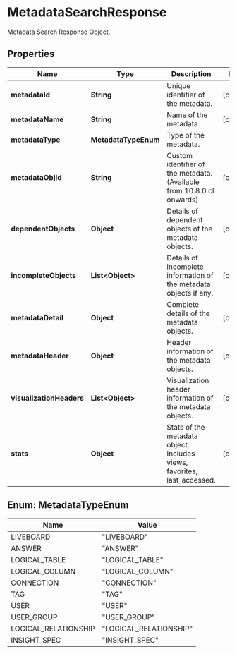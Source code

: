 

# MetadataSearchResponse

Metadata Search Response Object.

## Properties

| Name | Type | Description | Notes |
|------------ | ------------- | ------------- | -------------|
|**metadataId** | **String** | Unique identifier of the metadata. |  [optional] |
|**metadataName** | **String** | Name of the metadata. |  [optional] |
|**metadataType** | [**MetadataTypeEnum**](#MetadataTypeEnum) | Type of the metadata. |  |
|**metadataObjId** | **String** | Custom identifier of the metadata. (Available from 10.8.0.cl onwards) |  [optional] |
|**dependentObjects** | **Object** | Details of dependent objects of the metadata objects. |  [optional] |
|**incompleteObjects** | **List&lt;Object&gt;** | Details of incomplete information of the metadata objects if any. |  [optional] |
|**metadataDetail** | **Object** | Complete details of the metadata objects. |  [optional] |
|**metadataHeader** | **Object** | Header information of the metadata objects. |  [optional] |
|**visualizationHeaders** | **List&lt;Object&gt;** | Visualization header information of the metadata objects. |  [optional] |
|**stats** | **Object** | Stats of the metadata object. Includes views, favorites, last_accessed. |  [optional] |



## Enum: MetadataTypeEnum

| Name | Value |
|---- | -----|
| LIVEBOARD | &quot;LIVEBOARD&quot; |
| ANSWER | &quot;ANSWER&quot; |
| LOGICAL_TABLE | &quot;LOGICAL_TABLE&quot; |
| LOGICAL_COLUMN | &quot;LOGICAL_COLUMN&quot; |
| CONNECTION | &quot;CONNECTION&quot; |
| TAG | &quot;TAG&quot; |
| USER | &quot;USER&quot; |
| USER_GROUP | &quot;USER_GROUP&quot; |
| LOGICAL_RELATIONSHIP | &quot;LOGICAL_RELATIONSHIP&quot; |
| INSIGHT_SPEC | &quot;INSIGHT_SPEC&quot; |



